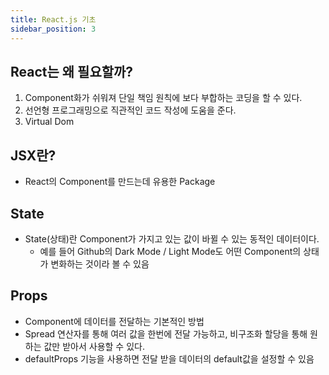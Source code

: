 ```yaml
---
title: React.js 기초
sidebar_position: 3
---
```

## React는 왜 필요할까?
1. Component화가 쉬워져 단일 책임 원칙에 보다 부합하는 코딩을 할 수 있다.
2. 선언형 프로그래밍으로 직관적인 코드 작성에 도움을 준다.
3. Virtual Dom

## JSX란?
- React의 Component를 만드는데 유용한 Package


## State
- State(상태)란 Component가 가지고 있는 값이 바뀔 수 있는 동적인 데이터이다.
  - 예를 들어 Github의 Dark Mode / Light Mode도 어떤 Component의 상태가 변화하는 것이라 볼 수 있음

## Props
- Component에 데이터를 전달하는 기본적인 방법
- Spread 연산자를 통해 여러 값을 한번에 전달 가능하고, 비구조화 할당을 통해 원하는 값만 받아서 사용할 수 있다.
- defaultProps 기능을 사용하면 전달 받을 데이터의 default값을 설정할 수 있음